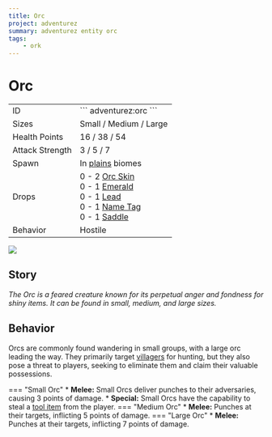 ```yaml
---
title: Orc
project: adventurez
summary: adventurez entity orc
tags:
    - ork
---
```

# Orc
<div class="combi">
<div class="divthing">
<table class="tablething">
    <tbody>
        <tr>
            <td class="first-column">ID</td>
            <td class="second-column">
            ```
            adventurez:orc
            ```
            </td>
        </tr>
        <tr id="linear-top">
            <td class="first-column">Sizes</td>
            <td class="second-column">Small / Medium / Large</td>
        </tr>
        <tr id="linear-top">
            <td class="first-column">Health Points</td>
            <td class="second-column">16 / 38 / 54</td>
        </tr>
        <tr id="linear-top">
            <td class="first-column">Attack Strength</td>
            <td class="second-column">3 / 5 / 7</td>
        </tr>
        <tr id="linear-top">
            <td class="first-column">Spawn</td>
            <td class="second-column">In <a href="https://minecraft.wiki/w/Plains" target="_blank">plains</a> biomes</td>
        </tr>
        <tr id="linear-top">
            <td class="first-column">Drops</td>
            <td class="second-column">0 - 2 <a href="../../Items/Orc_Skin/">Orc Skin</a><br>0 - 1 <a href="https://minecraft.wiki/w/Emerald" target="_blank">Emerald</a><br>0 - 1 <a href="https://minecraft.wiki/w/Lead" target="_blank">Lead</a><br>0 - 1 <a href="https://minecraft.wiki/w/Name_Tag" target="_blank">Name Tag</a><br>0 - 1 <a href="https://minecraft.wiki/w/Saddle" target="_blank">Saddle</a></td>
        </tr>
        <tr id="linear-top">
            <td class="first-column">Behavior</td>
            <td class="second-column">Hostile</td>
        </tr>
    </tbody>
</table>
</div>
<div class="div-img-center">
<img src="/wiki/assets/adventurez/entities/orc.png" loading="lazy" />
</div>
</div>

## Story

*The Orc is a feared creature known for its perpetual anger and fondness for shiny items. It can be found in small, medium, and large sizes.*

## Behavior

Orcs are commonly found wandering in small groups, with a large orc leading the way. They primarily target <a href="https://minecraft.wiki/w/Villager" target="_blank">villagers</a> for hunting, but they also pose a threat to players, seeking to eliminate them and claim their valuable possessions.

=== "Small Orc"
    * **Melee:** Small Orcs deliver punches to their adversaries, causing 3 points of damage.
    * **Special:** Small Orcs have the capability to steal a <a href="https://minecraft.wiki/w/Tool" target="_blank">tool item</a> from the player.
=== "Medium Orc"
    * **Melee:** Punches at their targets, inflicting 5 points of damage.
=== "Large Orc"
    * **Melee:** Punches at their targets, inflicting 7 points of damage.